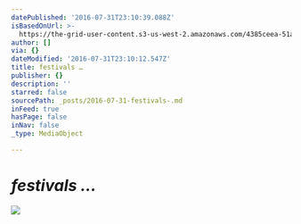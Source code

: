 ```yaml
---
datePublished: '2016-07-31T23:10:39.088Z'
isBasedOnUrl: >-
  https://the-grid-user-content.s3-us-west-2.amazonaws.com/4385ceea-51ab-4572-bd50-1b888c47b1e2.jpg
author: []
via: {}
dateModified: '2016-07-31T23:10:12.547Z'
title: festivals …
publisher: {}
description: ''
starred: false
sourcePath: _posts/2016-07-31-festivals-.md
inFeed: true
hasPage: false
inNav: false
_type: MediaObject

---
```

# _festivals ..._
![](https://the-grid-user-content.s3-us-west-2.amazonaws.com/4385ceea-51ab-4572-bd50-1b888c47b1e2.jpg)